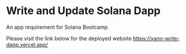 # Write and Update Solana Dapp
An app requirement for Solana Bootcamp

Please visit the link below for the deployed website
https://xano-write-dapp.vercel.app/
